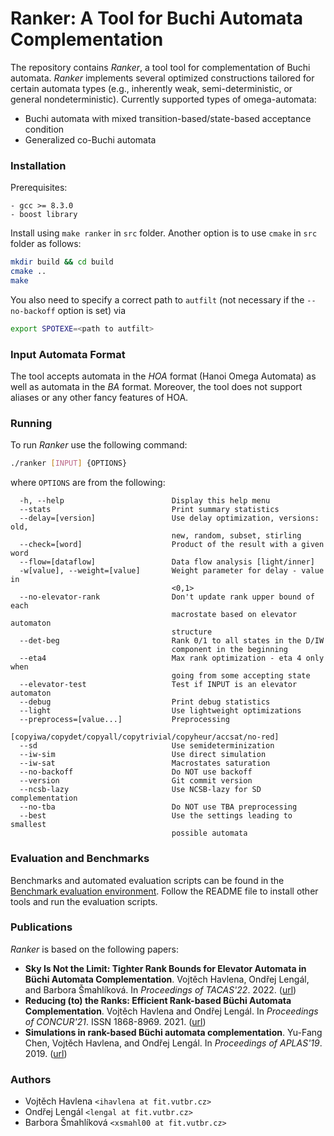 # Ranker: A Tool for Buchi Automata Complementation

The repository contains _Ranker_, a tool tool for complementation of Buchi
automata. _Ranker_ implements several optimized constructions tailored for
certain automata types (e.g., inherently weak, semi-deterministic, or general
nondeterministic). Currently supported types of omega-automata:
- Buchi automata with mixed transition-based/state-based acceptance condition
- Generalized co-Buchi automata

### Installation

Prerequisites:
```
- gcc >= 8.3.0
- boost library
```

Install using `make ranker` in `src` folder. Another option is to use `cmake`
in `src` folder as follows:
```sh
mkdir build && cd build
cmake ..
make
```
You also need to specify a correct
path to `autfilt` (not necessary if the `--no-backoff` option is set) via
```sh
export SPOTEXE=<path to autfilt>
```

### Input Automata Format

The tool accepts automata in the *HOA* format (Hanoi Omega Automata) as well as automata in the *BA* format.
Moreover, the tool does not support aliases or any other fancy features of HOA.

### Running

To run _Ranker_ use the following command:
```sh
./ranker [INPUT] {OPTIONS}
```
where `OPTIONS` are from the following:
```
  -h, --help                        Display this help menu
  --stats                           Print summary statistics
  --delay=[version]                 Use delay optimization, versions: old,
                                    new, random, subset, stirling
  --check=[word]                    Product of the result with a given word
  --flow=[dataflow]                 Data flow analysis [light/inner]
  -w[value], --weight=[value]       Weight parameter for delay - value in
                                    <0,1>
  --no-elevator-rank                Don't update rank upper bound of each
                                    macrostate based on elevator automaton
                                    structure
  --det-beg                         Rank 0/1 to all states in the D/IW
                                    component in the beginning
  --eta4                            Max rank optimization - eta 4 only when
                                    going from some accepting state
  --elevator-test                   Test if INPUT is an elevator automaton
  --debug                           Print debug statistics
  --light                           Use lightweight optimizations
  --preprocess=[value...]           Preprocessing
                                    [copyiwa/copydet/copyall/copytrivial/copyheur/accsat/no-red]
  --sd                              Use semideterminization
  --iw-sim                          Use direct simulation
  --iw-sat                          Macrostates saturation
  --no-backoff                      Do NOT use backoff
  --version                         Git commit version
  --ncsb-lazy                       Use NCSB-lazy for SD complementation
  --no-tba                          Do NOT use TBA preprocessing
  --best                            Use the settings leading to smallest
                                    possible automata
```

### Evaluation and Benchmarks

Benchmarks and automated evaluation scripts can be found in the [Benchmark evaluation environment](https://github.com/VeriFIT/ba-compl-eval). Follow the README file to install other tools and run the evaluation scripts.

### Publications

_Ranker_ is based on the following papers:

- **Sky Is Not the Limit: Tighter Rank Bounds for Elevator Automata in Büchi Automata Complementation**. Vojtěch Havlena, Ondřej Lengál, and Barbora Šmahlíková. In *Proceedings of TACAS'22*. 2022. ([url](https://link.springer.com/chapter/10.1007/978-3-030-99527-0_7))
- **Reducing (to) the Ranks: Efficient Rank-based Büchi Automata Complementation**. Vojtěch Havlena and Ondřej Lengál. In
  *Proceedings of CONCUR'21*. ISSN 1868-8969. 2021.
  ([url](https://drops.dagstuhl.de/opus/volltexte/2021/14379/))
- **Simulations in rank-based Büchi automata complementation**. Yu-Fang Chen, Vojtěch Havlena, and Ondřej Lengál. In *Proceedings of APLAS'19*. 2019. ([url](https://link.springer.com/chapter/10.1007/978-3-030-34175-6_23))

### Authors

- Vojtěch Havlena `<ihavlena at fit.vutbr.cz>`
- Ondřej Lengál `<lengal at fit.vutbr.cz>`
- Barbora Šmahlíková `<xsmahl00 at fit.vutbr.cz>`
